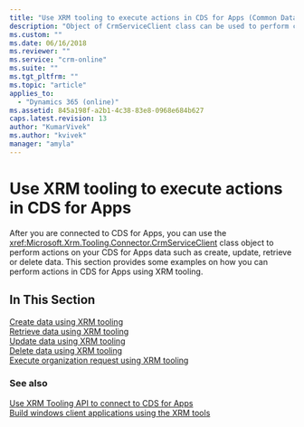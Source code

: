 ```yaml
---
title: "Use XRM tooling to execute actions in CDS for Apps (Common Data Service for Apps) | Microsoft Docs"
description: "Object of CrmServiceClient class can be used to perform create, retrieve, update and delete operations on CDS for Apps data"
ms.custom: ""
ms.date: 06/16/2018
ms.reviewer: ""
ms.service: "crm-online"
ms.suite: ""
ms.tgt_pltfrm: ""
ms.topic: "article"
applies_to: 
  - "Dynamics 365 (online)"
ms.assetid: 845a198f-a2b1-4c38-83e8-0968e684b627
caps.latest.revision: 13
author: "KumarVivek"
ms.author: "kvivek"
manager: "amyla"
---
```

# Use XRM tooling to execute actions in CDS for Apps

After you are connected to CDS for Apps, you can use the <xref:Microsoft.Xrm.Tooling.Connector.CrmServiceClient> class object to perform actions on your CDS for Apps data such as create, update, retrieve or delete data. This section provides some examples on how you can perform actions in CDS for Apps using XRM tooling.  
  
## In This Section

[Create data using XRM tooling](use-xrm-tooling-create-data.md)<br />
[Retrieve data using XRM tooling](use-xrm-tooling-retrieve-data.md)<br />
[Update data using XRM tooling](use-xrm-tooling-update-data.md)<br />
[Delete data using XRM tooling](use-xrm-tooling-delete-data.md)<br />
[Execute organization request using XRM tooling](use-messages-executecrmorganizationrequest-method.md)
  
### See also

[Use XRM Tooling API to connect to CDS for Apps](use-crmserviceclient-constructors-connect.md)<br />
[Build windows client applications using the XRM tools](../build-windows-client-applications-xrm-tools.md)
